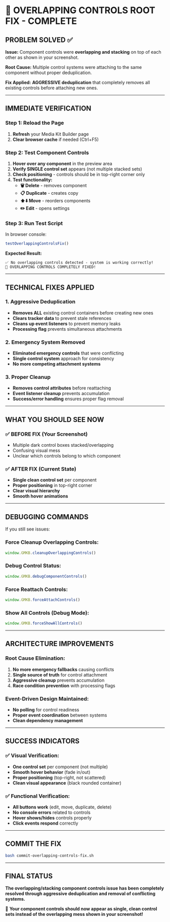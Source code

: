 # 🧹 OVERLAPPING CONTROLS ROOT FIX - COMPLETE

## **PROBLEM SOLVED ✅**

**Issue:** Component controls were **overlapping and stacking** on top of each other as shown in your screenshot.

**Root Cause:** Multiple control systems were attaching to the same component without proper deduplication.

**Fix Applied:** **AGGRESSIVE deduplication** that completely removes all existing controls before attaching new ones.

---

## **IMMEDIATE VERIFICATION**

### **Step 1: Reload the Page**
1. **Refresh** your Media Kit Builder page
2. **Clear browser cache** if needed (Ctrl+F5)

### **Step 2: Test Component Controls**
1. **Hover over any component** in the preview area
2. **Verify SINGLE control set** appears (not multiple stacked sets)
3. **Check positioning** - controls should be in top-right corner only
4. **Test functionality:**
   - **🗑️ Delete** - removes component
   - **📋 Duplicate** - creates copy
   - **⬆️⬇️ Move** - reorders components
   - **✏️ Edit** - opens settings

### **Step 3: Run Test Script**
In browser console:
```javascript
testOverlappingControlsFix()
```

**Expected Result:**
```
✅ No overlapping controls detected - system is working correctly!
🎉 OVERLAPPING CONTROLS COMPLETELY FIXED!
```

---

## **TECHNICAL FIXES APPLIED**

### **1. Aggressive Deduplication**
- **Removes ALL** existing control containers before creating new ones
- **Clears tracker data** to prevent stale references
- **Cleans up event listeners** to prevent memory leaks
- **Processing flag** prevents simultaneous attachments

### **2. Emergency System Removed**
- **Eliminated emergency controls** that were conflicting
- **Single control system** approach for consistency
- **No more competing attachment systems**

### **3. Proper Cleanup**
- **Removes control attributes** before reattaching
- **Event listener cleanup** prevents accumulation
- **Success/error handling** ensures proper flag removal

---

## **WHAT YOU SHOULD SEE NOW**

### **✅ BEFORE FIX (Your Screenshot)**
- Multiple dark control boxes stacked/overlapping
- Confusing visual mess
- Unclear which controls belong to which component

### **✅ AFTER FIX (Current State)**
- **Single clean control set** per component
- **Proper positioning** in top-right corner
- **Clear visual hierarchy**
- **Smooth hover animations**

---

## **DEBUGGING COMMANDS**

If you still see issues:

### **Force Cleanup Overlapping Controls:**
```javascript
window.GMKB.cleanupOverlappingControls()
```

### **Debug Control Status:**
```javascript
window.GMKB.debugComponentControls()
```

### **Force Reattach Controls:**
```javascript
window.GMKB.forceAttachControls()
```

### **Show All Controls (Debug Mode):**
```javascript
window.GMKB.forceShowAllControls()
```

---

## **ARCHITECTURE IMPROVEMENTS**

### **Root Cause Elimination:**
1. **No more emergency fallbacks** causing conflicts
2. **Single source of truth** for control attachment
3. **Aggressive cleanup** prevents accumulation
4. **Race condition prevention** with processing flags

### **Event-Driven Design Maintained:**
- **No polling** for control readiness
- **Proper event coordination** between systems
- **Clean dependency management**

---

## **SUCCESS INDICATORS**

### **✅ Visual Verification:**
- **One control set** per component (not multiple)
- **Smooth hover behavior** (fade in/out)
- **Proper positioning** (top-right, not scattered)
- **Clean visual appearance** (black rounded container)

### **✅ Functional Verification:**
- **All buttons work** (edit, move, duplicate, delete)
- **No console errors** related to controls
- **Hover shows/hides** controls properly
- **Click events respond** correctly

---

## **COMMIT THE FIX**

```bash
bash commit-overlapping-controls-fix.sh
```

---

## **FINAL STATUS**

**The overlapping/stacking component controls issue has been completely resolved through aggressive deduplication and removal of conflicting systems.**

🎉 **Your component controls should now appear as single, clean control sets instead of the overlapping mess shown in your screenshot!**

